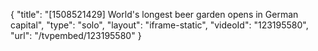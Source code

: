 {
    "title": "[1508521429] World's longest beer garden opens in German capital",
    "type": "solo",
    "layout": "iframe-static",
    "videoId": "123195580",
    "url": "\/tvpembed\/123195580"
}